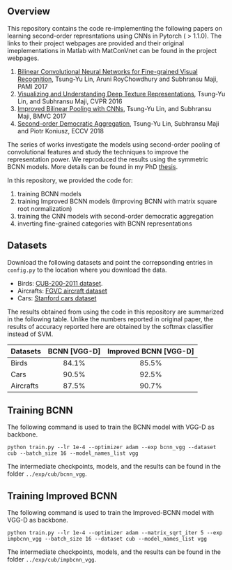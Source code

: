 ## Overview
This repository contains the code re-implementing the following papers on learning second-order represntations using CNNs in Pytorch ( > 1.1.0). The links to their project webpages are provided and their original imeplementations in Matlab with MatConVnet can be found in the project webpages. 

1. [Bilinear Convolutional Neural Networks for Fine-grained Visual Recognition](http://vis-www.cs.umass.edu/bcnn/), Tsung-Yu Lin, Aruni RoyChowdhury and Subhransu Maji, PAMI 2017
2. [Visualizing and Understanding Deep Texture Representations](http://vis-www.cs.umass.edu/bcnn/), Tsung-Yu Lin, and Subhransu Maji, CVPR 2016
3. [Improved Bilinear Pooling with CNNs](http://vis-www.cs.umass.edu/bcnn/), Tsung-Yu Lin, and Subhransu Maji, BMVC 2017
4. [Second-order Democratic Aggregation](http://vis-www.cs.umass.edu/o2dp/), Tsung-Yu Lin, Subhransu Maji and Piotr Koniusz, ECCV 2018

The series of works investigate the models using second-order pooling of convolutional features and study the techniques to improve the representation power. We reproduced the results using the symmetric BCNN models. More details can be found in my PhD [thesis](http://vis-www.cs.umass.edu/papers/tsungyu_thesis.pdf).

In this repository, we provided the code for:
1. training BCNN models
2. training Improved BCNN models (Improving BCNN with matrix square root normalization)
3. training the CNN models with second-order democratic aggregation
4. inverting fine-grained categories with BCNN representations

## Datasets
Download the following datasets and point the correpsonding entries in `config.py` to the location where you download the data.
* Birds: [CUB-200-2011 dataset](http://www.vision.caltech.edu/visipedia/CUB-200-2011.html).
* Aircrafts: [FGVC aircraft dataset](http://www.robots.ox.ac.uk/~vgg/data/oid/)
* Cars: [Stanford cars dataset](http://ai.stanford.edu/~jkrause/cars/car_dataset.html)

The results obtained from using the code in this repository are summarized in the following table. Unlike the numbers reported in original paper, the results of accuracy reported here are obtained by the softmax classifier instead of SVM.

| Datasets    | BCNN [VGG-D]  |   Improved BCNN [VGG-D]   |
| :---        |    :----:     |           :---:           |
| Birds       |    84.1%      |           85.5%           |
| Cars        |    90.5%      |           92.5%           |
| Aircrafts   |    87.5%      |           90.7%           |

## Training BCNN
The following command is used to train the BCNN model with VGG-D as backbone. 

    python train.py --lr 1e-4 --optimizer adam --exp bcnn_vgg --dataset cub --batch_size 16 --model_names_list vgg
   
The intermediate checkpoints, models, and the results can be found in the folder `../exp/cub/bcnn_vgg`.

## Training Improved BCNN
The following command is used to train the Improved-BCNN model with VGG-D as backbone. 
    
    python train.py --lr 1e-4 --optimizer adam --matrix_sqrt_iter 5 --exp impbcnn_vgg --batch_size 16 --dataset cub --model_names_list vgg
    
The intermediate checkpoints, models, and the results can be found in the folder `../exp/cub/impbcnn_vgg`.


